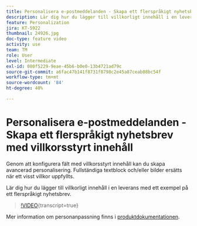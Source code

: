 ```yaml
---
title: Personalisera e-postmeddelanden - Skapa ett flerspråkigt nyhetsbrev med villkorsstyrt innehåll
description: Lär dig hur du lägger till villkorligt innehåll i en leverans med ett exempel på ett flerspråkigt nyhetsbrev.
feature: Personalization
jira: KT-5922
thumbnail: 24926.jpg
doc-type: feature video
activity: use
team: TM
role: User
level: Intermediate
exl-id: 080f5229-9eae-45b6-b0e0-13b4721ad79c
source-git-commit: a6fac47b141f8731f8798c2e45a87ceab08bc54f
workflow-type: tm+mt
source-wordcount: '84'
ht-degree: 40%

---
```


# Personalisera e-postmeddelanden - Skapa ett flerspråkigt nyhetsbrev med villkorsstyrt innehåll

Genom att konfigurera fält med villkorsstyrt innehåll kan du skapa avancerad personalisering. Fullständiga textblock och/eller bilder ersätts när ett visst villkor uppfyllts.

Lär dig hur du lägger till villkorligt innehåll i en leverans med ett exempel på ett flerspråkigt nyhetsbrev.

>[!VIDEO](https://video.tv.adobe.com/v/24926?quality=12&learn=on){transcript=true}

Mer information om personanpassning finns i [produktdokumentationen](https://experienceleague.adobe.com/docs/campaign-classic/using/sending-messages/personalizing-deliveries/about-personalization.html?lang=sv).
